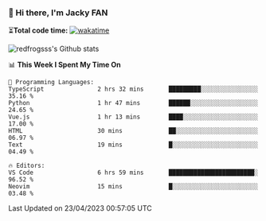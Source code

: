 ### 👋 Hi there, I'm Jacky FAN

⏳**Total code time:** [![wakatime](https://wakatime.com/badge/user/2cbd8003-b8b8-4565-92d7-ad9c23ff1846.svg)](https://wakatime.com/@2cbd8003-b8b8-4565-92d7-ad9c23ff1846)

<img src="https://github-readme-stats.vercel.app/api?username=redfrogsss&show_icons=true" alt="redfrogsss's Github stats"></img>

<!--START_SECTION:waka-->
📊 **This Week I Spent My Time On** 

```text
💬 Programming Languages: 
TypeScript               2 hrs 32 mins       █████████░░░░░░░░░░░░░░░░   35.16 % 
Python                   1 hr 47 mins        ██████░░░░░░░░░░░░░░░░░░░   24.65 % 
Vue.js                   1 hr 13 mins        ████░░░░░░░░░░░░░░░░░░░░░   17.00 % 
HTML                     30 mins             ██░░░░░░░░░░░░░░░░░░░░░░░   06.97 % 
Text                     19 mins             █░░░░░░░░░░░░░░░░░░░░░░░░   04.49 % 

🔥 Editors: 
VS Code                  6 hrs 59 mins       ████████████████████████░   96.52 % 
Neovim                   15 mins             █░░░░░░░░░░░░░░░░░░░░░░░░   03.48 % 
```


 Last Updated on 23/04/2023 00:57:05 UTC
<!--END_SECTION:waka-->
